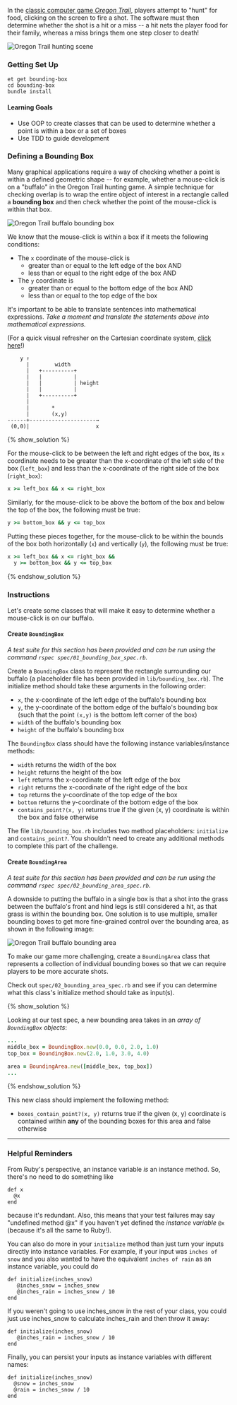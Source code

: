 In the [classic computer game _Oregon Trail_](https://en.wikipedia.org/wiki/The_Oregon_Trail_%281985_video_game%29), players attempt to "hunt" for food, clicking on the screen to fire a shot. The software must then determine whether the shot is a hit or a miss -- a hit nets the player food for their family, whereas a miss brings them one step closer to death!

![Oregon Trail hunting scene](https://s3.amazonaws.com/horizon-production/images/oregon_trail.png)

### Getting Set Up

```no-highlight
et get bounding-box
cd bounding-box
bundle install
```

#### Learning Goals

- Use OOP to create classes that can be used to determine whether a point is within a box or a set of boxes
- Use TDD to guide development

### Defining a Bounding Box

Many graphical applications require a way of checking whether a point is within a defined geometric shape -- for example, whether a mouse-click is on a "buffalo" in the Oregon Trail hunting game. A simple technique for checking overlap is to wrap the entire object of interest in a rectangle called a **bounding box** and then check whether the point of the mouse-click is within that box.

![Oregon Trail buffalo bounding box](https://s3.amazonaws.com/horizon-production/images/oregon_trail_bounding_box.png)

We know that the mouse-click is within a box if it meets the following conditions:

- The `x` coordinate of the mouse-click is
  - greater than or equal to the left edge of the box AND
  - less than or equal to the right edge of the box AND
- The `y` coordinate is
  - greater than or equal to the bottom edge of the box AND
  - less than or equal to the top edge of the box

It's important to be able to translate sentences into mathematical expressions. _Take a moment and translate the statements above into mathematical expressions._

(For a quick visual refresher on the Cartesian coordinate system, [click here](https://www.mathsisfun.com/data/cartesian-coordinates.html)!)

```no-highlight
    y ↑
      |        width
      |   +----------+
      |   |          |
      |   |          | height
      |   |          |
      |   +----------+
      |
      |       *
      |       (x,y)
------+---------------------→
 (0,0)|                     x
```

{% show_solution %}

For the mouse-click to be between the left and right edges of the box,
its `x` coordinate needs to be greater than the x-coordinate of the
left side of the box (`left_box`) and less than the x-coordinate of the right side of the box (`right_box`):

```ruby
x >= left_box && x <= right_box
```

Similarly, for the mouse-click to be above the bottom of the box and below the top of the box, the following must be true:

```ruby
y >= bottom_box && y <= top_box
```

Putting these pieces together, for the mouse-click to be within the bounds of the box both horizontally (`x`) and vertically (`y`), the following must be true:

```ruby
x >= left_box && x <= right_box &&
  y >= bottom_box && y <= top_box
```

{% endshow_solution %}

### Instructions

Let's create some classes that will make it easy to determine whether a mouse-click is on our buffalo.

#### Create `BoundingBox`

*A test suite for this section has been provided and can be run using the command `rspec spec/01_bounding_box_spec.rb`.*

Create a `BoundingBox` class to represent the rectangle surrounding our buffalo (a placeholder file has been provided in `lib/bounding_box.rb`). The initialize method should take these arguments in the following order:

- `x`, the x-coordinate of the left edge of the buffalo's bounding box
- `y`, the y-coordinate of the bottom edge of the buffalo's bounding box (such that the point `(x,y)` is the bottom left corner of the box)
- `width` of the buffalo's bounding box
- `height` of the buffalo's bounding box

The `BoundingBox` class should have the following instance variables/instance methods:

- `width` returns the width of the box
- `height` returns the height of the box
- `left` returns the x-coordinate of the left edge of the box
- `right` returns the x-coordinate of the right edge of the box
- `top` returns the y-coordinate of the top edge of the box
- `bottom` returns the y-coordinate of the bottom edge of the box
- `contains_point?(x, y)` returns true if the given (x, y) coordinate is within the box and false otherwise

The file `lib/bounding_box.rb` includes two method placeholders: `initialize` and `contains_point?`. You shouldn't need to create any additional methods to complete this part of the challenge.

#### Create `BoundingArea`

*A test suite for this section has been provided and can be run using the command `rspec spec/02_bounding_area_spec.rb`.*

A downside to putting the buffalo in a single box is that a shot into the grass between the buffalo's front and hind legs is still considered a hit, as that grass is within the bounding box. One solution is to use multiple, smaller bounding boxes to get more fine-grained control over the bounding area, as shown in the following image:

![Oregon Trail buffalo bounding area](https://s3.amazonaws.com/horizon-production/images/oregon_trail_bounding_area.png)

To make our game more challenging, create a `BoundingArea` class that represents a collection of individual bounding boxes so that we can require players to be more accurate shots.

Check out `spec/02_bounding_area_spec.rb` and see if you can determine what this class's initialize method should take as input(s).

{% show_solution %}

Looking at our test spec, a new bounding area takes in an _array of `BoundingBox` objects_:

```ruby
...
middle_box = BoundingBox.new(0.0, 0.0, 2.0, 1.0)
top_box = BoundingBox.new(2.0, 1.0, 3.0, 4.0)

area = BoundingArea.new([middle_box, top_box])
...
```

{% endshow_solution %}

This new class should implement the following method:

- `boxes_contain_point?(x, y)` returns true if the given (x, y) coordinate is contained within **any** of the bounding boxes for this area and false otherwise

---

### Helpful Reminders

From Ruby's perspective, an instance variable _is_ an instance method. So, there's no need to do something like

```
def x
  @x
end
```

because it's redundant. Also, this means that your test failures may say "undefined method @x" if you haven't yet defined the _instance variable_ `@x` (because it's all the same to Ruby!).

You can also do more in your `initialize` method than just turn your inputs directly into instance variables. For example, if your input was `inches of snow` and you also wanted to have the equivalent `inches of rain` as an instance variable, you could do

```
def initialize(inches_snow)
   @inches_snow = inches_snow
   @inches_rain = inches_snow / 10
end
```

If you weren't going to use inches_snow in the rest of your class, you could just
use inches_snow to calculate inches_rain and then throw it away:

```
def initialize(inches_snow)
   @inches_rain = inches_snow / 10
end
```

Finally, you can persist your inputs as instance variables with different names:

```
def initialize(inches_snow)
  @snow = inches_snow
  @rain = inches_snow / 10
end
```
